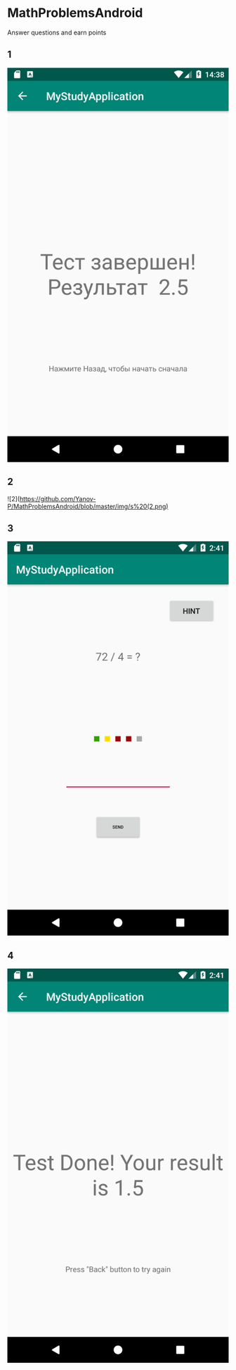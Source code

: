# MathProblemsAndroid
Answer questions and earn points

## 1
![1](https://github.com/Yanov-P/MathProblemsAndroid/blob/master/img/s%20(1).png)

## 2
![2](https://github.com/Yanov-P/MathProblemsAndroid/blob/master/img/s%20(2.png)

## 3
![3](https://github.com/Yanov-P/MathProblemsAndroid/blob/master/img/s%20(3).png)

## 4
![4](https://github.com/Yanov-P/MathProblemsAndroid/blob/master/img/s%20(4).png)
